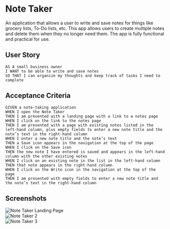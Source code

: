 # Note Taker

An application that allows a user to write and save notes for things like grocery lists, To-Do lists, etc.
This app allows users to create multiple notes and delete them when they no longer need them.
The app is fully functional and practical for use.


## User Story

```
AS A small business owner
I WANT to be able to write and save notes
SO THAT I can organize my thoughts and keep track of tasks I need to complete
```


## Acceptance Criteria

```
GIVEN a note-taking application
WHEN I open the Note Taker
THEN I am presented with a landing page with a link to a notes page
WHEN I click on the link to the notes page
THEN I am presented with a page with existing notes listed in the left-hand column, plus empty fields to enter a new note title and the note’s text in the right-hand column
WHEN I enter a new note title and the note’s text
THEN a Save icon appears in the navigation at the top of the page
WHEN I click on the Save icon
THEN the new note I have entered is saved and appears in the left-hand column with the other existing notes
WHEN I click on an existing note in the list in the left-hand column
THEN that note appears in the right-hand column
WHEN I click on the Write icon in the navigation at the top of the page
THEN I am presented with empty fields to enter a new note title and the note’s text in the right-hand column
```

## Screenshots

![Note Taker Landing Page](https://user-images.githubusercontent.com/123782105/236974773-e9c44b0c-a989-4246-95e5-3819bc3c52a2.png)
<br>
![Note Taker 2](https://user-images.githubusercontent.com/123782105/236974783-3ed99cec-70fd-42ce-a363-3f8d59a79018.png)
<br>
![Note Taker 3](https://user-images.githubusercontent.com/123782105/236974786-286108ac-6d98-4ce1-affc-558f7547554e.png)
